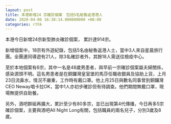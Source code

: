 ```yaml
---
layout: post
title: 本港新增24 宗確診個案　包括5名秘魯返港港人
date: 2020-04-06 16:38:14.000000000 +08:00
categories: rthk
---
```


本港今日新增24宗新型肺炎確診個案， 累計達914宗。

新增個案中，18宗有外遊紀錄，包括5名由秘魯返港人士，當中3人來自星晨旅行團。全團連同導遊有21人，除3名確診者外，其餘18人需送往檢疫中心。

至於本地個案有6宗，其中一名是48歲男患者，與早前一宗確診個案屬夫婦關係，感染源頭不明。這名男患者是在銅鑼灣皇室堡的馬莎任職收銀員及協助上貨，上月23日流鼻水，情況不嚴重，工作時有戴口罩。他上月25日與數名同事曾到銅鑼灣CEO Neway唱卡拉OK，當中1人亦初步確診但有待調查。他們期間無戴口罩，現場無提供自助餐。

另外，酒吧群組再擴大，累計至少有80多宗，並已出現第4代傳播，今日再多5宗確診個案，主要與酒吧All Night Long有關，包括職員的兩名兒子，分別3歲及8歲。
